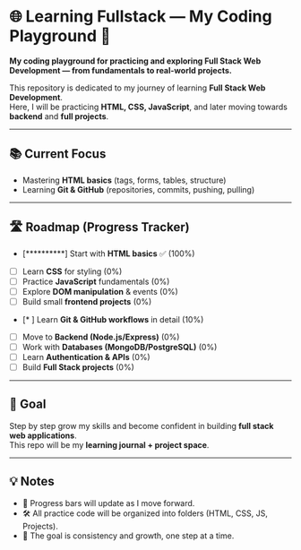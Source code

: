 # 🌐 Learning Fullstack — My Coding Playground 🚀

**My coding playground for practicing and exploring Full Stack Web Development — from fundamentals to real-world projects.**

This repository is dedicated to my journey of learning **Full Stack Web Development**.  
Here, I will be practicing **HTML, CSS, JavaScript**, and later moving towards **backend** and **full projects**.  

---

## 📚 Current Focus
- Mastering **HTML basics** (tags, forms, tables, structure)  
- Learning **Git & GitHub** (repositories, commits, pushing, pulling)  

---

## 🛣️ Roadmap (Progress Tracker)

- [**********] Start with **HTML basics** ✅ (100%)  
- [          ] Learn **CSS** for styling (0%)  
- [          ] Practice **JavaScript** fundamentals (0%)  
- [          ] Explore **DOM manipulation** & events (0%)  
- [          ] Build small **frontend projects** (0%)  
- [*         ] Learn **Git & GitHub workflows** in detail (10%)  
- [          ] Move to **Backend (Node.js/Express)** (0%)  
- [          ] Work with **Databases (MongoDB/PostgreSQL)** (0%)  
- [          ] Learn **Authentication & APIs** (0%)  
- [          ] Build **Full Stack projects** (0%)  

---

## 🌱 Goal
Step by step grow my skills and become confident in building **full stack web applications**.  
This repo will be my **learning journal + project space**.  

---

## 💡 Notes
- 📌 Progress bars will update as I move forward.  
- 🛠️ All practice code will be organized into folders (HTML, CSS, JS, Projects).  
- 🚀 The goal is consistency and growth, one step at a time.  
